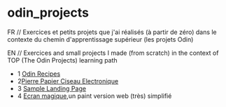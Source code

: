 # odin_projects

FR // Exercices et petits projets que j'ai réalisés (à partir de zéro) dans le contexte du chemin d'apprentissage supérieur (les projets Odin)

EN // Exercices and small projects I made (from scratch) in the context of TOP (The Odin Projects) learning path


- 1 [Odin Recipes](https://poudlardo.github.io/odin_projects/odin-recipes-page/)
- 2[Pierre Papier Ciseau Electronique](https://poudlardo.github.io/odin_projects/rock_paper_scissors/ropasci.html)
- 3 [Sample Landing Page](https://poudlardo.github.io/odin_projects/sample-landing-page/index.html)
- 4 [Ecran magique](https://poudlardo.github.io/ecran_magique_web/web_ecran.html),un paint version web (très) simplifié
